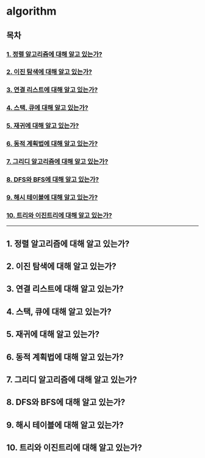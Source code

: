 # algorithm

## 목차
### [1. 정렬 알고리즘에 대해 알고 있는가?](#1-정렬-알고리즘에-대해-알고-있는가-1)
### [2. 이진 탐색에 대해 알고 있는가?](#2-이진-탐색에-대해-알고-있는가-1)
### [3. 연결 리스트에 대해 알고 있는가?](#3-연결-리스트에-대해-알고-있는가-1)
### [4. 스택, 큐에 대해 알고 있는가?](#4-스택-큐에-대해-알고-있는가-1)
### [5. 재귀에 대해 알고 있는가?](#5-재귀에-대해-알고-있는가-1)
### [6. 동적 계획법에 대해 알고 있는가?](#6-동적-계획법에-대해-알고-있는가-1)
### [7. 그리디 알고리즘에 대해 알고 있는가?](#7-그리디-알고리즘에-대해-알고-있는가-1)
### [8. DFS와 BFS에 대해 알고 있는가?](#8-dfs와-bfs에-대해-알고-있는가-1)
### [9. 해시 테이블에 대해 알고 있는가?](#9-해시-테이블에-대해-알고-있는가-1)
### [10. 트리와 이진트리에 대해 알고 있는가?](#10-트리와-이진트리에-대해-알고-있는가-1)


---

## 1. 정렬 알고리즘에 대해 알고 있는가?
## 2. 이진 탐색에 대해 알고 있는가?
## 3. 연결 리스트에 대해 알고 있는가?
## 4. 스택, 큐에 대해 알고 있는가?
## 5. 재귀에 대해 알고 있는가?
## 6. 동적 계획법에 대해 알고 있는가?
## 7. 그리디 알고리즘에 대해 알고 있는가?
## 8. DFS와 BFS에 대해 알고 있는가?
## 9. 해시 테이블에 대해 알고 있는가?
## 10. 트리와 이진트리에 대해 알고 있는가?
